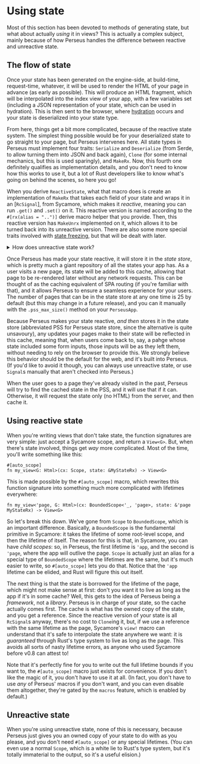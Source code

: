 # Using state

Most of this section has been devoted to methods of generating state, but what about actually *using* it in views? This is actually a complex subject, mainly because of how Perseus handles the difference between reactive and unreactive state.

## The flow of state

Once your state has been generated on the engine-side, at build-time, request-time, whatever, it will be used to render the HTML of your page in advance (as early as possible). This will produce an HTML fragment, which will be interpolated into the index view of your app, with a few variables set (including a JSON representation of your state, which can be used in hydration). This is then sent to the browser, where [hydration](:fundamentals/hydration) occurs and your state is deserialized into your state type.

From here, things get a bit more complicated, because of the reactive state system. The simplest thing possible would be for your deserialized state to go straight to your page, but Perseus intervenes here. All state types in Perseus must implement four traits: `Serialize` and `Deserialize` (from Serde, to allow turning them into JSON and back again), `Clone` (for some internal mechanics, but this is used sparingly), and `MakeRx`. Now, this fourth one definitely qualifies as implementation details, and you don't need to know how this works to use it, but a lot of Rust developers like to know what's going on behind the scenes, so here you go!

When you derive `ReactiveState`, what that macro does is create an implementation of `MakeRx` that takes each field of your state and wraps it in an [`RcSignal`], from Sycamore, which makes it *reactive*, meaning you can run `.get()` and `.set()` on it. This reactive version is named according to the `#[rx(alias = "..")]` derive macro helper that you provide. Then, this reactive version has `MakeUnrx` implemented on it, which allows it to be turned back into its unreactive version. There are also some more special traits involved with [state freezing](:state/freezing), but that will be dealt with later.

<details>

<summary>How does unreactive state work?</summary>

The `MakeRx` implementation just creates a wrapper that isn't really reactive, and the `MakeUnrx` implementation just removes that wrapper. Yeah, it's that simple.

</details>

Once Perseus has made your state reactive, it will store it in the *state store*, which is pretty much a giant repository of all the states your app has. As a user visits a new page, its state will be added to this cache, allowing that page to be re-rendered later without any network requests. This can be thought of as the caching equivalent of SPA routing (if you're familiar with that), and it allows Perseus to ensure a seamless experience for your users. The number of pages that can be in the state store at any one time is 25 by default (but this may change in a future release), and you can it manually with the `.pss_max_size()` method on your `PerseusApp`.

Because Perseus makes your state reactive, *and then* stores it in the state store (abbreviated PSS for Perseus state store, since the alternative is quite unsavoury), any updates your pages make to their state will be reflected in this cache, meaning that, when users come back to, say, a pahge whose state included some form inputs, those inputs will be as they left them, without needing to rely on the browser to provide this. We strongly believe this behavior should be the default for the web, and it's built into Perseus. (If you'd like to avoid it though, you can always use unreactive state, or use `Signal`s manually that aren't checked into Perseus.)

When the user goes to a page they've already visited in the past, Perseus will try to find the cached state in the PSS, and it will use that if it can. Otherwise, it will request the state only (no HTML) from the server, and then cache it.

## Using reactive state

When you're writing views that don't take state, the function signatures are very simple: just accept a Sycamore scope, and return a `View<G>`. But, when there's state involved, things get *way* more complicated. Most of the time, you'll write something like this:

```
#[auto_scope]
fn my_view<G: Html>(cx: Scope, state: &MyStateRx) -> View<G>
```

This is made possible by the `#[auto_scope]` macro, which rewrites this function signature into something much more complicated with lifetimes everywhere:

```
fn my_view<'page, G: Html>(cx: BoundedScope<'_, 'page>, state: &'page MyStateRx) -> View<G> 
```

So let's break this down. We've gone from `Scope` to `BoundedScope`, which is an important difference. Basically, a `BoundedScope` is the fundamental primitive in Sycamore: it takes the lifetime of some root-level scope, and then the lifetime of itself. The reason for this is that, in Sycamore, you can have *child scopes*: so, in Perseus, the first lifetime is `'app`, and the second is `'page`, where the app will outlive the page. `Scope` is actually just an alias for a special type of `BoundedScope` where the lifetimes are the same, but it's much easier to write, so `#[auto_scope]` lets you do that. Notice that the `'app` lifetime can be elided, and Rust will figure this out itself.

The next thing is that the state is borrowed for the lifetime of the page, which might not make sense at first: don't you want it to live as long as the app if it's in some cache? Well, this gets to the idea of Perseus being a *framework*, not a *library*. Perseus is in charge of your state, so the cache actually comes first. The cache is what has the owned copy of the state, and you get a reference. Since the reactive version of your state is all `RcSignal`s anyway, there's no cost to `Clone`ing it, but, if we use a reference with the same lifetime as the page, Sycamore's `view!` macro can understand that it's safe to interpolate the state anywhere we want: it is *guaranteed* through Rust's type system to live as long as the page. This avoids all sorts of nasty lifetime errors, as anyone who used Sycamore before v0.8 can attest to!

Note that it's perfectly fine for you to write out the full lifetime bounds if you want to, the `#[auto_scope]` macro just exists for convenience. If you don't like the magic of it, you don't have to use it at all. (In fact, you don't have to use *any* of Perseus' macros if you don't want, and you can even disable them altogether, they're gated by the `macros` feature, which is enabled by default.)

## Unreactive state

When you're using unreactive state, none of this is necessary, because Perseus just gives you an owned copy of your state to do with as you please, and you don't need `#[auto_scope]` or any special lifetimes. (You can even use a normal `Scope`, which is a white lie to Rust's type system, but it's totally immaterial to the output, so it's a useful elision.)

